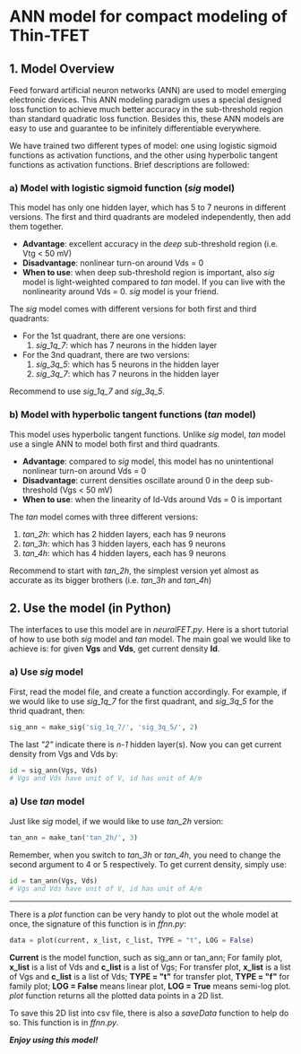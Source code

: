 # ANN model for compact modeling of Thin-TFET

## 1. Model Overview

Feed forward artificial neuron networks (ANN) are used to model emerging electronic devices. This ANN modeling paradigm uses a special designed loss function to achieve much better accuracy in the sub-threshold region than standard quadratic loss function. Besides this, these ANN models are easy to use and guarantee to be infinitely differentiable everywhere.

We have trained two different types of model: one using logistic sigmoid functions as activation functions, and the other using hyperbolic tangent functions as activation functions. Brief descriptions are followed:

### a) Model with logistic sigmoid function (*sig* model)

This model has only one hidden layer, which has 5 to 7 neurons in different versions. The first and third quadrants are modeled independently, then add them together.

- **Advantage**: excellent accuracy in the *deep* sub-threshold region (i.e. Vtg < 50 mV)
- **Disadvantage**: nonlinear turn-on around Vds = 0
- **When to use**: when deep sub-threshold region is important, also *sig* model is light-weighted compared to *tan* model. If you can live with the nonlinearity around Vds = 0. *sig* model is your friend.

The *sig* model comes with different versions for both first and third quadrants:

- For the 1st quadrant, there are one versions:
	1. *sig_1q_7*: which has 7 neurons in the hidden layer
- For the 3nd quadrant, there are two versions:
	1. *sig_3q_5*: which has 5 neurons in the hidden layer
	2. *sig_3q_7*: which has 7 neurons in the hidden layer

Recommend to use *sig_1q_7* and *sig_3q_5*.

### b) Model with hyperbolic tangent functions (*tan* model)

This model uses hyperbolic tangent functions. Unlike *sig* model, *tan* model use a single ANN to model both first and third quadrants.

- **Advantage**: compared to *sig* model, this model has no unintentional nonlinear turn-on around Vds = 0
- **Disadvantage**: current densities oscillate around 0 in the deep sub-threshold (Vgs < 50 mV)
- **When to use**: when the linearity of Id-Vds around Vds = 0 is important

The *tan* model comes with three different versions:

1. *tan_2h*: which has 2 hidden layers, each has 9 neurons
2. *tan_3h*: which has 3 hidden layers, each has 9 neurons
3. *tan_4h*: which has 4 hidden layers, each has 9 neurons

Recommend to start with *tan_2h*, the simplest version yet almost as accurate as its bigger brothers (i.e. *tan_3h* and *tan_4h*)

## 2. Use the model (in Python)

The interfaces to use this model are in *neuralFET.py*. Here is a short tutorial of how to use both *sig* model and *tan* model. The main goal we would like to achieve is: for given **Vgs** and **Vds**, get current density **Id**.

### a) Use *sig* model

First, read the model file, and create a function accordingly. For example, if we would like to use *sig_1q_7* for the first quadrant, and *sig_3q_5* for the thrid quadrant, then:
```python
sig_ann = make_sig('sig_1q_7/', 'sig_3q_5/', 2)	
```
The last *"2"* indicate there is *n-1* hidden layer(s).
Now you can get current density from Vgs and Vds by:
```python
id = sig_ann(Vgs, Vds) 
# Vgs and Vds have unit of V, id has unit of A/m
```

### a) Use *tan* model
Just like *sig* model, if we would like to use *tan_2h* version:
```python
tan_ann = make_tan('tan_2h/', 3)	
```
Remember, when you switch to *tan_3h* or *tan_4h*, you need to change the second argument to 4 or 5 respectively. To get current density, simply use:
```python
id = tan_ann(Vgs, Vds)
# Vgs and Vds have unit of V, id has unit of A/m 	
```
-------
There is a *plot* function can be very handy to plot out the whole model at once, the signature of this function is in *ffnn.py*:
```python
data = plot(current, x_list, c_list, TYPE = "t", LOG = False)
```
**Current** is the model function, such as sig_ann or tan_ann; 
For family plot, **x_list** is a list of Vds and **c_list** is a list of Vgs; 
For transfer plot, **x_list** is a list of Vgs and **c_list** is a list of Vds;
**TYPE = "t"** for transfer plot, **TYPE = "f"** for family plot;
**LOG = False** means linear plot, **LOG = True** means semi-log plot.
*plot* function returns all the plotted data points in a 2D list.

To save this 2D list into csv file, there is also a *saveData* function to help do so. This function is in *ffnn.py*.

**_Enjoy using this model!_** 
